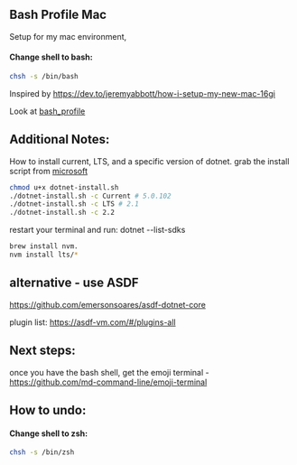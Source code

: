 ## Bash Profile Mac
Setup for my mac environment, 

#### Change shell to bash:
```bash
chsh -s /bin/bash
```

Inspired by https://dev.to/jeremyabbott/how-i-setup-my-new-mac-16gi

Look at [bash_profile](https://github.com/MichaelDimmitt/bash-profile/blob/main/.bash_profile)

## Additional Notes:
How to install current, LTS, and a specific version of dotnet.
grab the install script from [microsoft](https://docs.microsoft.com/en-us/dotnet/core/tools/dotnet-install-script)

```bash
chmod u+x dotnet-install.sh
./dotnet-install.sh -c Current # 5.0.102
./dotnet-install.sh -c LTS # 2.1
./dotnet-install.sh -c 2.2 
```
restart your terminal and run: dotnet --list-sdks

```bash
brew install nvm. 
nvm install lts/*
```
## alternative - use ASDF 
https://github.com/emersonsoares/asdf-dotnet-core

plugin list: https://asdf-vm.com/#/plugins-all

## Next steps:
once you have the bash shell, 
get the emoji terminal - https://github.com/md-command-line/emoji-terminal

## How to undo:

#### Change shell to zsh:
```bash
chsh -s /bin/zsh
```
